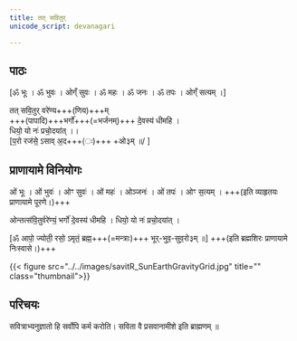 ```yaml
---
title: तत् सवितुर्
unicode_script: devanagari

---
```


## पाठः
[ॐ भूः । ॐ भुवः । ओग्ँ सुवः । ॐ महः । ॐ जनः । ॐ तपः । ओग्ँ सत्यम् ।]

तत् सवि॒तुर् वरे॑ण्य+++(णिय)+++म्  
+++(पापादि)+++भर्गो॑+++(=भर्जनम्)+++ दे॒वस्य॑ धीमहि ।  
धियो॒ यो नः॑ प्रचो॒दया॑त् ।।  
[प॒रो रज॑से॒ ऽसाव् अ॒द+++(ः)+++ +ओ३म् ॥/ ]

## प्राणायामे विनियोगः
ओं भूः । ओं भुवः॑ । ओꣳ सुवः॑ । ओं महः॑ । ओञ्जनः॑ । ओं तपः॑ । ओꣳ स॒त्यम् । +++(इति व्याहृतयः प्राणायामे पूरणे।)+++  

ओन्तत्स॑वि॒तुर्वरे॑ण्यं॒ भर्गो॑ दे॒वस्य॑ धीमहि । धियो॒ यो नः॑ प्रचो॒दया॑त् । 

[ॐ आपो॒ ज्योती॒ रसो॒ ऽमृतं॒ ब्रह्म॒+++(=मन्त्राः)+++ भूर्-भुव॒-सुव॒रो३म् ॥] +++(इति ब्रह्मशिरः प्राणायामे निःस्वासे।)+++

{{< figure src="../../images/savitR_SunEarthGravityGrid.jpg" title="" class="thumbnail">}}

## परिचयः
सवित्राभ्यनुज्ञातो हि सर्वोपि कर्म करोति। सविता वै प्रसवानामीशे इति ब्राह्मणम् ॥ 